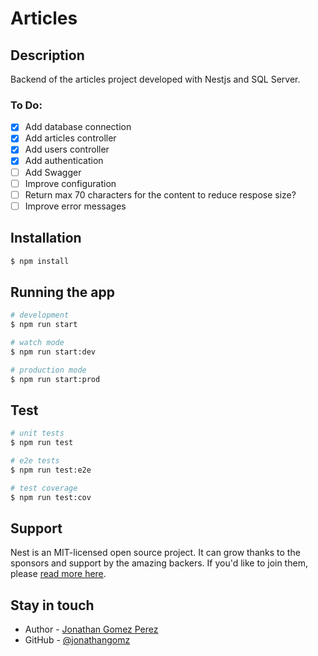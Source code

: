 # Articles

## Description
Backend of the articles project developed with Nestjs and SQL Server.

### To Do:
- [x] Add database connection
- [x] Add articles controller
- [x] Add users controller
- [X] Add authentication
- [ ] Add Swagger
- [ ] Improve configuration
- [ ] Return max 70 characters for the content to reduce respose size?
- [ ] Improve error messages

## Installation

```bash
$ npm install
```

## Running the app

```bash
# development
$ npm run start

# watch mode
$ npm run start:dev

# production mode
$ npm run start:prod
```

## Test

```bash
# unit tests
$ npm run test

# e2e tests
$ npm run test:e2e

# test coverage
$ npm run test:cov
```

## Support

Nest is an MIT-licensed open source project. It can grow thanks to the sponsors and support by the amazing backers. If you'd like to join them, please [read more here](https://docs.nestjs.com/support).

## Stay in touch

- Author - [Jonathan Gomez Perez](https://jonathangomz.github.io)
- GitHub - [@jonathangomz](https://github.com/jonathangomz)
